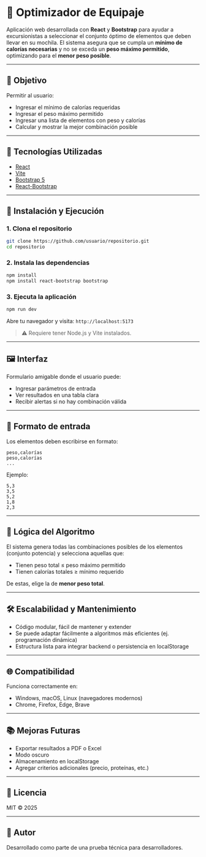 # 🧭 Optimizador de Equipaje

Aplicación web desarrollada con **React** y **Bootstrap** para ayudar a excursionistas a seleccionar el conjunto óptimo de elementos que deben llevar en su mochila. El sistema asegura que se cumpla un **mínimo de calorías necesarias** y no se exceda un **peso máximo permitido**, optimizando para el **menor peso posible**.

---

## 🎯 Objetivo

Permitir al usuario:

- Ingresar el mínimo de calorías requeridas
- Ingresar el peso máximo permitido
- Ingresar una lista de elementos con peso y calorías
- Calcular y mostrar la mejor combinación posible

---

## 🧪 Tecnologías Utilizadas

- [React](https://reactjs.org/)
- [Vite](https://vitejs.dev/)
- [Bootstrap 5](https://getbootstrap.com/)
- [React-Bootstrap](https://react-bootstrap.github.io/)

---

## 🚀 Instalación y Ejecución

### 1. Clona el repositorio

```bash
git clone https://github.com/usuario/repositorio.git
cd repositorio
```

### 2. Instala las dependencias

```bash
npm install
npm install react-bootstrap bootstrap
```

### 3. Ejecuta la aplicación

```bash
npm run dev
```

Abre tu navegador y visita: `http://localhost:5173`

> ⚠️ Requiere tener Node.js y Vite instalados.

---

## 🖼️ Interfaz

Formulario amigable donde el usuario puede:

- Ingresar parámetros de entrada
- Ver resultados en una tabla clara
- Recibir alertas si no hay combinación válida

---

## 📌 Formato de entrada

Los elementos deben escribirse en formato:

```
peso,calorías
peso,calorías
...
```

Ejemplo:
```
5,3
3,5
5,2
1,8
2,3
```

---

## 🧠 Lógica del Algoritmo

El sistema genera todas las combinaciones posibles de los elementos (conjunto potencia) y selecciona aquellas que:

- Tienen peso total ≤ peso máximo permitido
- Tienen calorías totales ≥ mínimo requerido

De estas, elige la de **menor peso total**.

---

## 🛠️ Escalabilidad y Mantenimiento

- Código modular, fácil de mantener y extender
- Se puede adaptar fácilmente a algoritmos más eficientes (ej. programación dinámica)
- Estructura lista para integrar backend o persistencia en localStorage

---

## 🌐 Compatibilidad

Funciona correctamente en:

- Windows, macOS, Linux (navegadores modernos)
- Chrome, Firefox, Edge, Brave

---

## 📚 Mejoras Futuras

- Exportar resultados a PDF o Excel
- Modo oscuro
- Almacenamiento en localStorage
- Agregar criterios adicionales (precio, proteínas, etc.)

---

## 🧾 Licencia

MIT © 2025

---

## 🤝 Autor

Desarrollado como parte de una prueba técnica para desarrolladores.
